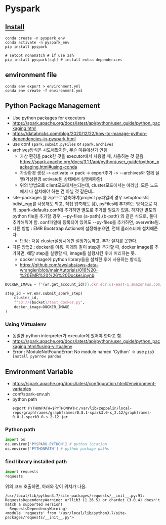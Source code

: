 # Pyspark

## [Install](https://spark.apache.org/docs/latest/api/python/getting_started/install.html)

```shell
conda create -n pyspark_env
conda activate -n pyspark_env
pip install pyspark

# setopt nonomatch # if use zsh
pip install pyspark[sql] # install extra dependencies
```

## environment file
```shell
conda env export > environment.yml
conda env create -f environment.yml
```



## Python Package Management
- Use python packages for executors
- https://spark.apache.org/docs/latest/api/python/user_guide/python_packaging.html
- https://databricks.com/blog/2020/12/22/how-to-manage-python-dependencies-in-pyspark.html
- use conf `spark.submit.pyFiles` or `spark.archives`
- archives방식은 시도해봤지만, 무슨 이유에선가 안됨
  - 가상 환경을 pack한 것을 executor에서 사용할 때, 사용하는 것 같음. https://spark.apache.org/docs/3.1.1/api/python/user_guide/python_packaging.html#using-conda
  - 가상환경 생성 -> activate -> pack -> export추가 -> --archives와 함께 실행(가상환경 activate된 상태에서 실행해야함)
  - 위의 방법으로 client모드에서는되는데, cluster모드에서는 에러남. 모든 노드에서 다 설치해야 하는 건 아닐 것 같은데..
- site-packages 를 zip으로 압축하여(project py파일의 경우 setuptools의 bdist_egg를 사용해도 되고, 직접 압축해도 됨), pyFiles에 추가하는 방식으로 처리. spark-defaults.conf에 추가하면 별도로 추가할 필요가 없음. 하지만 별도의 python file을 추가할 경우. --py-files {a-path},{b-path} 와 같은 식으로, 둘다 추가해줘야 함. conf파일에 등록되어 있어도 --py-files를 추가하면, overwrite됨.
- 다른 방법 : EMR Bootstrap Actions에 설정해놓으면, 전체 클러스터에 설치해준다.
    - 단점 : 처음 cluster설정시에만 설정가능하고, 추가 설치를 못한다.
- 다른 방법2 : docker를 이용. 아래와 같이 step을 추가할 때, docker image를 추가하면, 해당 step을 실행할 때, image를 실행시킨 후에 처리하는 듯.
  - docker image에 python library들을 설치한 후에 사용하는 방식임
  - https://github.com/awslabs/aws-data-wrangler/blob/main/tutorials/016%20-%20EMR%20%26%20Docker.ipynb
```python
DOCKER_IMAGE = f"{wr.get_account_id()}.dkr.ecr.us-east-1.amazonaws.com/emr-wrangler:emr-wrangler"

step_id = wr.emr.submit_spark_step(
    cluster_id,
    f"s3://{bucket}/test_docker.py",
    docker_image=DOCKER_IMAGE
)
```

### Using Virtualenv
- 동일한 python interpreter가 executor에 있어야 한다고 함.
- https://spark.apache.org/docs/latest/api/python/user_guide/python_packaging.html#using-virtualenv
- Error : ModuleNotFoundError: No module named 'Cython' -> use `pip3 install pyarrow pandas`

## Environment Variable
- https://spark.apache.org/docs/latest/configuration.html#environment-variables
- conf/spark-env.sh
- python path
    ```shell
    export PYTHONPATH=$PYTHONPATH:/var/lib/zeppelin/local-repo/graphframes/graphframes/0.8.1-spark3.0-s_2.12/graphframes-0.8.1-spark3.0-s_2.12.jar
    ```

### Python path
```python
import os
os.environ['PYSPARK_PYTHON'] # python location
os.environ['PYTHONPATH'] # python package paths
```

### find library installed path
``` python
import requests
requests
```
위의 코드 호출하면, 아래와 같이 위치가 나옴.

```
/usr/local/lib/python3.7/site-packages/requests/__init__.py:91: RequestsDependencyWarning: urllib3 (1.26.5) or chardet (3.0.4) doesn't match a supported version!
  RequestsDependencyWarning)
<module 'requests' from '/usr/local/lib/python3.7/site-packages/requests/__init__.py'>
```
